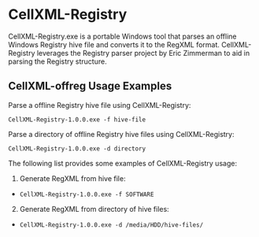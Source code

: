# CellXML-Registry

CellXML-Registry.exe is a portable Windows tool that parses an offline Windows Registry hive file and converts it to the RegXML format. CellXML-Registry leverages the Registry parser project by Eric Zimmerman to aid in parsing the Registry structure.

## CellXML-offreg Usage Examples

Parse a offline Registry hive file using CellXML-Registry:

`CellXML-Registry-1.0.0.exe -f hive-file`

Parse a directory of offline Registry hive files using CellXML-Registry:

`CellXML-Registry-1.0.0.exe -d directory`

The following list provides some examples of CellXML-Registry usage:

1. Generate RegXML from hive file:
  * `CellXML-Registry-1.0.0.exe -f SOFTWARE`
2. Generate RegXML from directory of hive files:
  * `CellXML-Registry-1.0.0.exe -d /media/HDD/hive-files/`
